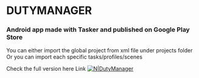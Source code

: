 # DUTYMANAGER

### Android app made with Tasker and published on Google Play Store

You can either import the global project from xml file under projects folder
Or you can import each specific tasks/profiles/scenes

Check the full version here
Link [![N|DutyManager](https://upload.wikimedia.org/wikipedia/commons/c/cd/Get_it_on_Google_play.svg)](https://play.google.com/store/apps/details?id=fr.baudbox.apps.dutymanager)

